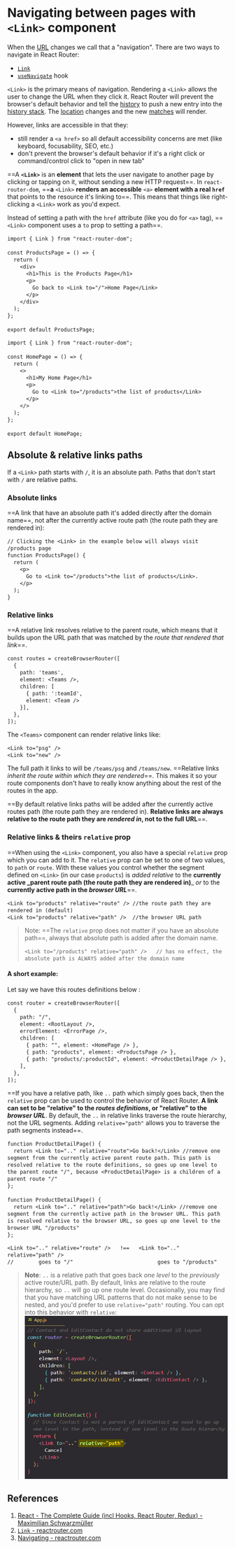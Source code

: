 # Navigating between pages with `<Link>` component

When the [URL](https://reactrouter.com/en/main/start/concepts#url) changes we call that a "navigation". There are two ways to navigate in React Router:

- [`Link`](https://reactrouter.com/en/main/components/link)
- [`useNavigate`](https://reactrouter.com/en/main/hooks/use-navigate) hook

`<Link>` is the primary means of navigation. Rendering a `<Link>` allows the user to change the URL when they click it. React Router will prevent the browser's default behavior and tell the [history](https://reactrouter.com/en/main/start/concepts#history) to push a new entry into the [history stack](https://reactrouter.com/en/main/start/concepts#history-stack). The [location](https://reactrouter.com/en/main/start/concepts#location) changes and the new [matches](https://reactrouter.com/en/main/start/concepts#match) will render.

However, links are accessible in that they:

- still render a `<a href>` so all default accessibility concerns are met (like keyboard, focusability, SEO, etc.)
- don't prevent the browser's default behavior if it's a right click or command/control click to "open in new tab"

==A **`<Link>`** is an **element** that lets the user navigate to another page by clicking or tapping on it, without sending a new HTTP request==. In `react-router-dom`, ==**a** `<Link>` **renders an accessible** `<a>` **element with a real `href`** that points to the resource it's linking to==. This means that things like right-clicking a `<Link>` work as you'd expect.

Instead of setting a path with the `href` attribute (like you do for `<a>` tag),  ==`<Link>` component uses a `to` prop to setting a path==.

```react
import { Link } from "react-router-dom";

const ProductsPage = () => {
  return (
    <div>
      <h1>This is the Products Page</h1>
      <p>
        Go back to <Link to="/">Home Page</Link>
      </p>
    </div>
  );
};

export default ProductsPage;
```

```react
import { Link } from "react-router-dom";

const HomePage = () => {
  return (
    <>
      <h1>My Home Page</h1>
      <p>
        Go to <Link to="/products">the list of products</Link>
      </p>
    </>
  );
};

export default HomePage;
```

## Absolute & relative links paths

If a `<Link>` path starts with `/`, it is an absolute path. Paths that don't start with `/` are relative paths.

### Absolute links

==A link that have an absolute path it's added directly after the domain name==, not after the currently active route path (the route path they are rendered in):

```react
// Clicking the <Link> in the example below will always visit /products page
function ProductsPage() {
  return (
    <p>
      Go to <Link to="/products">the list of products</Link>.
    </p>
  );
}
```

### Relative links

==A relative link resolves relative to the parent route, which means that it builds upon the URL path that was matched by the _route that rendered that link_==.

```react
const routes = createBrowserRouter([
  {
    path: 'teams',
    element: <Teams />,
    children: [
      { path: ':teamId', 
      element: <Team /> 
    }],
  },
]);
```

The `<Teams>` component can render relative links like:

```react
<Link to="psg" />
<Link to="new" />
```

The full path it links to will be `/teams/psg` and `/teams/new`. ==Relative links _inherit the route within which they are rendered_==. This makes it so your route components don't have to really know anything about the rest of the routes in the app.

==By default relative links paths will be added after the currently active routes path (the route path they are rendered in). **Relative links are always relative to the route path they are *rendered in*, not to the full URL**==.

### Relative links & theirs `relative` prop

==When using the `<Link>` component, you also have a special `relative` prop which you can add to it. The `relative` prop can be set to one of two values, to `path` or `route`. With these values you control whether the segment defined on `<Link>` (in our case `products`) is _added relative_ to the **currently active _parent route path (the route path they are rendered in)**_ _or_ to the **currently active path in the _browser URL_**==.

```react
<Link to="products" relative="route" />	//the route path they are rendered in (default)
<Link to="products" relative="path" />	//the browser URL path
```

> Note: ==The `relative` prop does not matter if you have an absolute path==, always that absolute path is added after the domain name.
>
> ```react
> <Link to="/products" relative="path" />	// has no effect, the absolute path is ALWAYS added after the domain name
> ```

#### A short example:

Let say we have this routes definitions below :

```react
const router = createBrowserRouter([
  {
    path: "/",
    element: <RootLayout />,
    errorElement: <ErrorPage />,
    children: [
      { path: "", element: <HomePage /> },
      { path: "products", element: <ProductsPage /> },
      { path: "products/:productId", element: <ProductDetailPage /> },
    ],
  },
]);
```

==If you have a relative path, like `..` path which simply goes back, then the `relative` prop can be used to control the behavior of React Router. **A link can set to be "relative" to the _routes definitions_, or "relative" to the _browser URL_**. By default, the `..` in relative links traverse the route hierarchy, not the URL segments. Adding `relative="path"` allows you to traverse the path segments instead==.

```react
function ProductDetailPage() {
  return <Link to=".." relative="route">Go back!</Link> //remove one segment from the currently active parent route path. This path is resolved relative to the route definitions, so goes up one level to the parent route "/", because <ProductDetailPage> is a children of a parent route "/"
};

function ProductDetailPage() {
  return <Link to=".." relative="path">Go back!</Link> //remove one segment from the currently active path in the browser URL. This path is resolved relative to the browser URL, so goes up one level to the browser URL "/products"
};
```

```react
<Link to=".." relative="route" />   !==   <Link to=".." relative="path" />
// 		  goes to "/"						    goes to "/products"
```

> **Note**: `..` is a relative path that goes back _one level_ to the _previously_ active route/URL path. By default, links are relative to the route hierarchy, so `..` will go up one route level. Occasionally, you may find that you have matching URL patterns that do not make sense to be nested, and you'd prefer to use `relative="path"` routing. You can opt into this behavior with `relative`:![Navigating_between_pages_with_links](../../img/Navigating_between_pages_with_links.jpg)

## References

1. [React - The Complete Guide (incl Hooks, React Router, Redux) - Maximilian Schwarzmüller](https://www.udemy.com/course/react-the-complete-guide-incl-redux/)
2. [`Link` - reactrouter.com](https://reactrouter.com/en/main/components/link)
3. [Navigating - reactrouter.com](https://reactrouter.com/en/main/start/concepts#navigating)